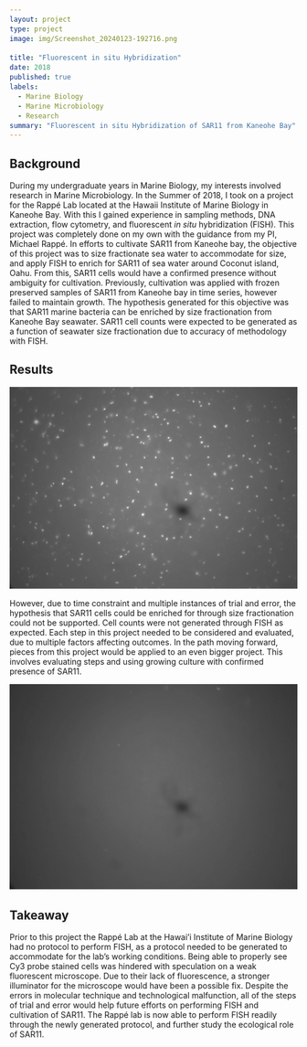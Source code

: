 ```yaml
---
layout: project
type: project
image: img/Screenshot_20240123-192716.png

title: "Fluorescent in situ Hybridization"
date: 2018
published: true
labels:
  - Marine Biology
  - Marine Microbiology
  - Research
summary: "Fluorescent in situ Hybridization of SAR11 from Kaneohe Bay"
---
```


## Background
 
  During my undergraduate years in Marine Biology, my interests involved research in Marine Microbiology. In the Summer of 2018, I took on a project for the Rappé Lab located at the Hawaii Institute of Marine Biology in Kaneohe Bay. With this I gained experience in sampling methods, DNA extraction, flow cytometry, and fluorescent *in situ* hybridization (FISH). This project was completely done on my own with the guidance from my PI, Michael Rappé.
In efforts to cultivate SAR11 from Kaneohe bay, the objective of this project was to size fractionate sea water to accommodate for size, and apply FISH to enrich for SAR11 of sea water around Coconut island, Oahu. From this, SAR11 cells would have a confirmed presence without ambiguity for cultivation. Previously, cultivation was applied with frozen preserved samples of SAR11 from Kaneohe bay in time series, however failed to maintain growth. The hypothesis generated for this objective was that SAR11 marine bacteria can be enriched by size fractionation from Kaneohe Bay seawater. SAR11 cell counts were expected to be generated as a function of seawater size fractionation due to accuracy of methodology with FISH. 

## Results

<div class="text-center p-4">
  <img width="1000px" src="/img/microbe1.png" class="img-thumbnail" >
</div>


  However, due to time constraint and multiple instances of trial and error, the hypothesis that SAR11 cells could be enriched for through size fractionation could not be supported. Cell counts were not generated through FISH as expected. Each step in this project needed to be considered and evaluated, due to multiple factors affecting outcomes. In the path moving forward, pieces from this project would be applied to an even bigger project. This involves evaluating steps and using growing culture with confirmed presence of SAR11.

<div class="text-center p-4">
  <img width="1000px" src="/img/microbe2.png" class="img-thumbnail" >
</div>

## Takeaway

  Prior to this project the Rappé Lab at the Hawai’i Institute of Marine Biology had no protocol to perform FISH, as a protocol needed to be generated to accommodate for the lab’s working conditions. Being able to properly see Cy3 probe stained cells was hindered with speculation on a weak fluorescent microscope. Due to their lack of fluorescence, a stronger illuminator for the microscope would have been a possible fix. Despite the errors in molecular technique and technological malfunction, all of the steps of trial and error would help future efforts on performing FISH and cultivation of SAR11. The Rappé lab is now able to perform FISH readily through the newly generated protocol, and further study the ecological role of SAR11. 

